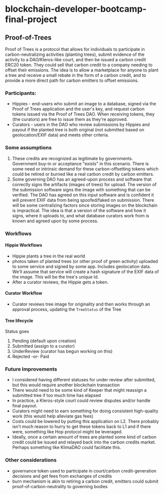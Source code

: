 # blockchain-developer-bootcamp-final-project

## Proof-of-Trees
Proof of Trees is a protocol that allows for individuals to participate in carbon-neutralizing activities (planting trees), submit evidence of the activity to a DAO/Kleros-like court, and then be issued a carbon credit ERC20 token. They could sell that carbon credit to a company needing to offset their emissions. The idea is to allow a marketplace for anyone to plant a tree and receive a small rebate in the form of a carbon credit, and to provide a more direct path for carbon emitters to offset emissions.


### Participants:
- Hippies - end-users who submit an image to a database, signed via the Proof of Trees application and the user's key, and request carbon tokens issued via the Proof of Trees DAO. When receiving tokens, they (the curators) are free to issue them as they're approved.
- Curators - users in the DAO who review submissions by Hippies and payout if the planted tree is both original (not submitted based on geolocation/EXIF data) and meets other criteria. 


### Some assumptions
1. These credits are recognized as legitimate by governments. Government buy-in or acceptance "exists" in this scenario. There is some need or intrinsic demand for these carbon-offsetting tokens which could be retired or burned like a real carbon credit by carbon emitters.
2. Some governing DAO has an agreed-upon process and software that correctly signs the artifacts (images of trees) for upload. The version of the submission software signs the image with something that can be verified. The DAO has agreed on this input software and is confident it will prevent EXIF data from being spoofed/faked on submission. There will be some centralizing factors since storing images on the blockchain is impractical. The idea is that a version of the software and how it signs, where it uploads to, and what database curators work from is known and agreed upon by some process.

### Workflows
#### Hippie Workflows
- Hippie plants a tree in the real world
- photos taken of planted trees (or other proof of green activity) uploaded to some service and signed by some app. Includes geolocation data. We'll assume that service will create a hash signature of the EXIF data of the image. This will be the tree's unique Id. 
- After a curator reviews, the Hippie gets a token. 

#### Curator Workflow
- Curator reviews tree image for originality and then works through an approval process, updating the `TreeStatus` of the Tree

#### Tree lifecycle

Status goes
1) Pending (default upon creation)
2) Submitted (assign to a curator)
3) UnderReview (curator has begun working on this)
4) Rejected -or- Paid

### Future Improvements
- I considered having different statuses for under review after submitted, but this would require another blockchain transaction
- There would need to be some kind of Keeper that might reassign a submitted tree if too much time has elapsed
- In practice, a Kleros-style court could review disputes and/or handle final payout.
- Curators might need to earn something for doing consistent high-quality work (this would help alleviate gas fees)
- Costs could be lowered by putting this application on L2. There probably isn't much reason to hurry to get these tokens back to L1 and if there were, something like Hop protocol might be leveraged. 
- Ideally, once a certain amount of trees are planted some kind of carbon credit could be issued and relayed back into the carbon credits market. Perhaps something like KlimaDAO could facilitate this.

### Other considerations
- governance token used to participate in court/carbon credit-generation decisions and get fees from exchanges of credits
- burn mechanism is akin to retiring a carbon credit, emitters could submit proof-of-carbon-neutrality to governing bodies
